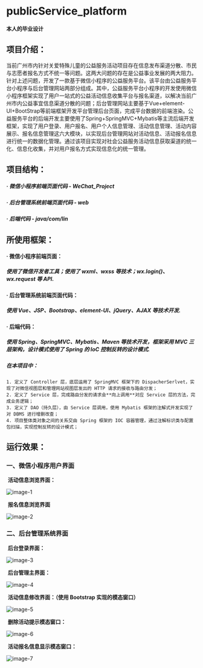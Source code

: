 # publicService_platform



**本人的毕业设计**



## 项目介绍：



​	当前广州市内针对关爱特殊儿童的公益服务活动项目存在信息发布渠道分散、市民与志愿者报名方式不统一等问题。这两大问题的存在是公益事业发展的两大阻力。针对上述问题，开发了一款基于微信小程序的公益服务平台。该平台由公益服务平台小程序与后台管理网站两部分组成。其中，公益服务平台小程序的开发使用微信小程序框架实现了用户一站式的公益活动信息收集平台与报名渠道，以解决当前广州市内公益事宜信息渠道分散的问题；后台管理网站主要基于Vue+element-UI+BootStrap等前端框架开发平台管理后台页面，完成平台数据的前端渲染。公益服务平台的后端开发主要使用了Spring+SpringMVC+Mybatis等主流后端开发框架，实现了用户登录、用户报名、用户个人信息管理、活动信息管理、活动内容展示、报名信息管理这六大模块，以实现后台管理网站对活动信息、活动报名信息进行统一的数据化管理。通过该项目实现对社会公益服务活动信息获取渠道的统一化、信息化收集，并对用户报名方式实现信息化的统一管理。



## 项目结构：



##### 	·	微信小程序前端页面代码 - WeChat_Project

##### 	·	后台管理系统前端页面代码 - web

##### 	·	后端代码 - java/com/lin



## 所使用框架：



#### 	·	微信小程序前端页面：

##### 使用了微信开发者工具；使用了 wxml、wxss 等技术；wx.login()、wx.request 等 API.



#### 	·	后台管理系统前端页面代码：

##### 使用 Vue、JSP、Bootstrap、element-UI、jQuery、AJAX 等技术开发.



#### 	·	后端代码：

##### 使用 Spring、SpringMVC、Mybatis、Maven 等技术开发，框架采用 MVC 三层架构，设计模式使用了 Spring 的 IoC 控制反转的设计模式.

##### 在本项目中：

 	1. 定义了 Controller 层，底层运用了 SpringMVC 框架下的 DispacherSerlvet，实现了对微信视图层和管理网站视图层发出的 HTTP 请求的接收与路由分发；
 	2. 定义了 Service 层，完成路由分发的请求会**向上调用**对应 Service 层的方法，完成业务逻辑；
 	3. 定义了 DAO（持久层），由 Service 层调用，使用 Mybatis 框架的注解式开发实现了对 DBMS 进行增删改查；
 	4. 项目整体类对象之间的关系交由 Spring 框架的 IOC 容器管理，通过注解标识类与配置包扫描，实现控制反转的设计模式；



## 运行效果：



### 	一、微信小程序用户界面

​		**活动信息浏览界面：**

![image-1](https://s2.xptou.com/2023/05/18/6465f8eeac887.png)



​		**报名信息浏览界面**

![image-2](https://s2.xptou.com/2023/05/18/6465f8f2b9f12.png)

### 	二、后台管理系统界面

​		**后台登录界面：**

![image-3](https://s2.xptou.com/2023/05/18/6465f8e75dfba.png)



​		**后台管理主界面：**

![image-4](https://s2.xptou.com/2023/05/18/6465f8f6e6288.png)



​		**活动信息修改界面：（使用 Bootstrap 实现的模态窗口）**

![image-5](https://s2.xptou.com/2023/05/18/6465f8f9c4577.png)



​		**删除活动提示模态窗口：**

![image-6](https://s2.xptou.com/2023/05/18/6465f8fc729f0.png)



​		**活动报名信息显示模态窗口：**

![image-7](https://s2.xptou.com/2023/05/18/6465f8ea461ca.png)

